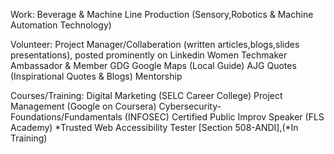 Work: Beverage & Machine Line Production
      (Sensory,Robotics & Machine Automation Technology)

Volunteer: Project Manager/Collaberation (written articles,blogs,slides presentations), posted prominently on Linkedin
           Women Techmaker Ambassador & Member
           GDG
           Google Maps (Local Guide)
           AJG Quotes (Inspirational Quotes & Blogs)
           Mentorship 

Courses/Training: Digital Marketing (SELC Career College)
                  Project Management (Google on Coursera)
                  Cybersecurity-Foundations/Fundamentals (INFOSEC)
                  Certified Public Improv Speaker (FLS Academy)
                  *Trusted Web Accessibility Tester [Section 508-ANDI],(*In Training)
